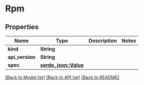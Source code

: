# Rpm

## Properties

Name | Type | Description | Notes
------------ | ------------- | ------------- | -------------
**kind** | **String** |  | 
**api_version** | **String** |  | 
**spec** | [**serde_json::Value**](serde_json::Value.md) |  | 

[[Back to Model list]](../README.md#documentation-for-models) [[Back to API list]](../README.md#documentation-for-api-endpoints) [[Back to README]](../README.md)


